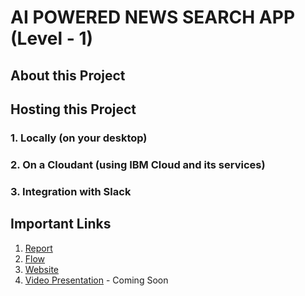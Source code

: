 # AI POWERED NEWS SEARCH APP (Level - 1)

## About this Project

## Hosting this Project
### 1. Locally (on your desktop)
### 2. On a Cloudant (using IBM Cloud and its services)
### 3. Integration with Slack

## Important Links
1. [Report](https://github.com/SmartPracticeschool/llSPS-INT-229-AI-Powered-News-Search-App-Level-1-/blob/master/llSPS_INT_229_AI%20Powered%20News%20Search%20App%20(Level-1).pdf)
2. [Flow](https://raw.githubusercontent.com/SmartPracticeschool/llSPS-INT-229-AI-Powered-News-Search-App-Level-1-/master/flows.json)
3. [Website](https://getthenews.eu-gb.mybluemix.net/ui)
4. [Video Presentation]() - Coming Soon
